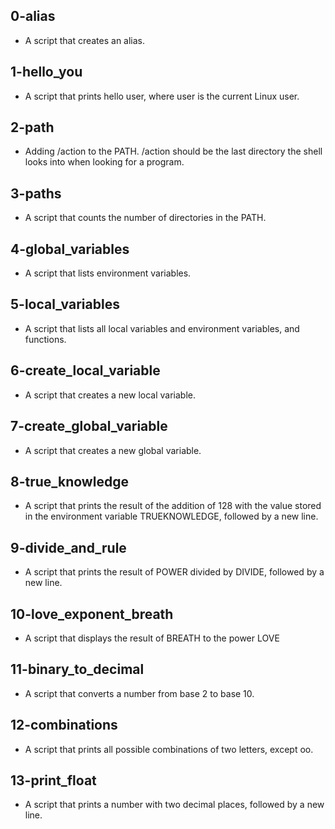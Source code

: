 ## 0-alias
* A script that creates an alias.
## 1-hello_you
* A script that prints hello user, where user is the current Linux user.
## 2-path
* Adding /action to the PATH. /action should be the last directory the shell looks into when looking for a program.
## 3-paths
* A script that counts the number of directories in the PATH.
## 4-global_variables
* A script that lists environment variables.
## 5-local_variables
* A script that lists all local variables and environment variables, and functions.
## 6-create_local_variable
* A script that creates a new local variable.
## 7-create_global_variable
* A script that creates a new global variable.
## 8-true_knowledge
* A script that prints the result of the addition of 128 with the value stored in the environment variable TRUEKNOWLEDGE, followed by a new line.
## 9-divide_and_rule
* A script that prints the result of POWER divided by DIVIDE, followed by a new line.
## 10-love_exponent_breath
* A script that displays the result of BREATH to the power LOVE
## 11-binary_to_decimal
* A script that converts a number from base 2 to base 10.
## 12-combinations
* A script that prints all possible combinations of two letters, except oo.
## 13-print_float
* A script that prints a number with two decimal places, followed by a new line.

